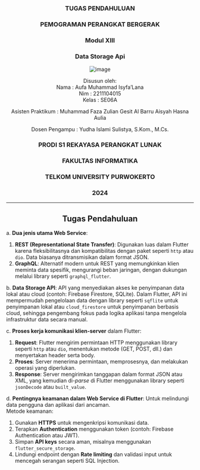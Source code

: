 <div align="center">

### TUGAS PENDAHULUAN

### PEMOGRAMAN PERANGKAT BERGERAK

### Modul XIII
### Data Storage Api

![image](https://github.com/user-attachments/assets/2948daec-1e7a-4765-8f23-df638a387c87)

Disusun oleh:  
Nama : Aufa Muhammad Isyfa’Lana  
Nim : 2211104015  
Kelas : SE06A

Asisten Praktikum : 
Muhammad Faza Zulian Gesit Al Barru 
Aisyah Hasna Aulia 

Dosen Pengampu : 
Yudha Islami Sulistya, S.Kom., M.Cs. 

### PRODI S1 REKAYASA PERANGKAT LUNAK  
### FAKULTAS INFORMATIKA  
### TELKOM UNIVERSITY PURWOKERTO  
### 2024

</div>

---
<div align="center">

## Tugas Pendahuluan

</div>

a. **Dua jenis utama Web Service**:  
   1. **REST (Representational State Transfer)**: Digunakan luas dalam Flutter karena fleksibilitasnya dan kompatibilitas dengan paket seperti `http` atau `dio`. Data biasanya ditransmisikan dalam format JSON.  
   2. **GraphQL**: Alternatif modern untuk REST yang memungkinkan klien meminta data spesifik, mengurangi beban jaringan, dengan dukungan melalui library seperti `graphql_flutter`.

b. **Data Storage API**: API yang menyediakan akses ke penyimpanan data lokal atau cloud (contoh: Firebase Firestore, SQLite). Dalam Flutter, API ini mempermudah pengelolaan data dengan library seperti `sqflite` untuk penyimpanan lokal atau `cloud_firestore` untuk penyimpanan berbasis cloud, sehingga pengembang fokus pada logika aplikasi tanpa mengelola infrastruktur data secara manual.

c. **Proses kerja komunikasi klien-server** dalam Flutter:  
   1. **Request**: Flutter mengirim permintaan HTTP menggunakan library seperti `http` atau `dio`, menentukan metode (GET, POST, dll.) dan menyertakan header serta body.  
   2. **Proses**: Server menerima permintaan, memprosesnya, dan melakukan operasi yang diperlukan.  
   3. **Response**: Server mengirimkan tanggapan dalam format JSON atau XML, yang kemudian di-*parse* di Flutter menggunakan library seperti `jsonDecode` atau `built_value`.

d. **Pentingnya keamanan dalam Web Service di Flutter**: 
    Untuk melindungi data pengguna dan aplikasi dari ancaman.  
   Metode keamanan:  
   1. Gunakan **HTTPS** untuk mengenkripsi komunikasi data.  
   2. Terapkan **Authentication** menggunakan token (contoh: Firebase Authentication atau JWT).  
   3. Simpan **API keys** secara aman, misalnya menggunakan `flutter_secure_storage`.  
   4. Lindungi endpoint dengan **Rate limiting** dan validasi input untuk mencegah serangan seperti SQL Injection.